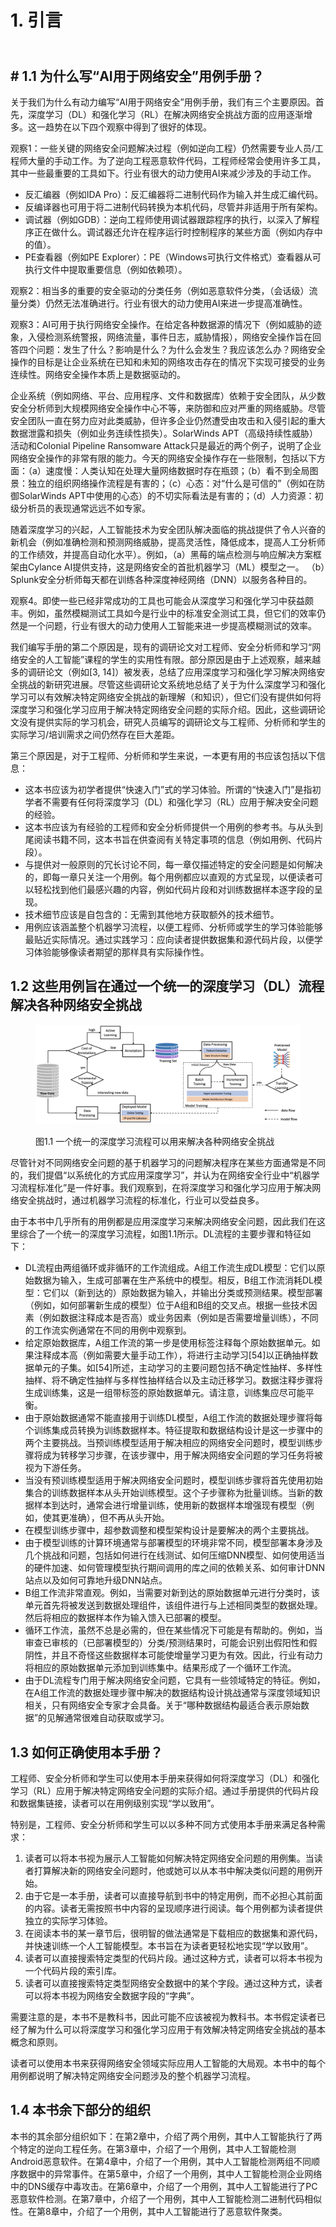 # 1. 引言

\
\#  1.1 为什么写“AI用于网络安全”用例手册？
---------------------------

关于我们为什么有动力编写“AI用于网络安全”用例手册，我们有三个主要原因。首先，深度学习（DL）和强化学习（RL）在解决网络安全挑战方面的应用逐渐增多。这一趋势在以下四个观察中得到了很好的体现。

观察1：一些关键的网络安全问题解决过程（例如逆向工程）仍然需要专业人员/工程师大量的手动工作。为了逆向工程恶意软件代码，工程师经常会使用许多工具，其中一些最重要的工具如下。行业有很大的动力使用AI来减少涉及的手动工作。

* 反汇编器（例如IDA Pro）：反汇编器将二进制代码作为输入并生成汇编代码。
* 反编译器也可用于将二进制代码转换为本机代码，尽管并非适用于所有架构。
* 调试器（例如GDB）：逆向工程师使用调试器跟踪程序的执行，以深入了解程序正在做什么。调试器还允许在程序运行时控制程序的某些方面（例如内存中的值）。
* PE查看器（例如PE Explorer）：PE（Windows可执行文件格式）查看器从可执行文件中提取重要信息（例如依赖项）。

观察2：相当多的重要的安全驱动的分类任务（例如恶意软件分类，（会话级）流量分类）仍然无法准确进行。行业有很大的动力使用AI来进一步提高准确性。

观察3：AI可用于执行网络安全操作。在给定各种数据源的情况下（例如威胁的迹象，入侵检测系统警报，网络流量，事件日志，威胁情报），网络安全操作旨在回答四个问题：发生了什么？影响是什么？为什么会发生？我应该怎么办？网络安全操作的目标是让企业系统在已知和未知的网络攻击存在的情况下实现可接受的业务连续性。网络安全操作本质上是数据驱动的。

企业系统（例如网络、平台、应用程序、文件和数据库）依赖于安全团队，从少数安全分析师到大规模网络安全操作中心不等，来防御和应对严重的网络威胁。尽管安全团队一直在努力应对此类威胁，但许多企业仍然遭受由攻击和入侵引起的重大数据泄露和损失（例如业务连续性损失）。SolarWinds APT（高级持续性威胁）活动和Colonial Pipeline Ransomware Attack只是最近的两个例子，说明了企业网络安全操作的非常有限的能力。今天的网络安全操作存在一些限制，包括以下方面：（a）速度慢：人类认知在处理大量网络数据时存在瓶颈；（b）看不到全局图景：独立的组织网络操作流程是有害的；（c）心态：对“什么是可信的”（例如在防御SolarWinds APT中使用的心态）的不切实际看法是有害的；（d）人力资源：初级分析员的表现通常远远不如专家。

随着深度学习的兴起，人工智能技术为安全团队解决面临的挑战提供了令人兴奋的新机会（例如准确检测和预测网络威胁，提高灵活性，降低成本，提高人工分析师的工作绩效，并提高自动化水平）。例如，（a）黑莓的端点检测与响应解决方案框架由Cylance AI提供支持，这是网络安全的首批机器学习（ML）模型之一。 （b）Splunk安全分析师每天都在训练各种深度神经网络（DNN）以服务各种目的。

观察4。即使一些已经非常成功的工具也可能会从深度学习和强化学习中获益颇丰。例如，虽然模糊测试工具如今是行业中的标准安全测试工具，但它们的效率仍然是一个问题，行业有很大的动力使用人工智能来进一步提高模糊测试的效率。

我们编写手册的第二个原因是，现有的调研论文对工程师、安全分析师和学习“网络安全的人工智能”课程的学生的实用性有限。部分原因是由于上述观察，越来越多的调研论文（例如\[3, 14]）被发表，总结了应用深度学习和强化学习解决网络安全挑战的新研究进展。尽管这些调研论文系统地总结了关于为什么深度学习和强化学习可以有效解决特定网络安全挑战的新理解（和知识），但它们没有提供如何将深度学习和强化学习应用于解决特定网络安全问题的实际介绍。因此，这些调研论文没有提供实际的学习机会，研究人员编写的调研论文与工程师、分析师和学生的实际学习/培训需求之间仍然存在巨大差距。

第三个原因是，对于工程师、分析师和学生来说，一本更有用的书应该包括以下信息：

* 这本书应该为初学者提供“快速入门”式的学习体验。所谓的“快速入门”是指初学者不需要有任何将深度学习（DL）和强化学习（RL）应用于解决安全问题的经验。
* 这本书应该为有经验的工程师和安全分析师提供一个用例的参考书。与从头到尾阅读书籍不同，这本书旨在供查阅有关特定事项的信息（例如用例、代码片段）。
* 与提供对一般原则的冗长讨论不同，每一章仅描述特定的安全问题是如何解决的，即每一章只关注一个用例。每个用例都应以直观的方式呈现，以便读者可以轻松找到他们最感兴趣的内容，例如代码片段和对训练数据样本逐字段的呈现。
* 技术细节应该是自包含的：无需到其他地方获取额外的技术细节。
* 用例应该涵盖整个机器学习流程，以便工程师、分析师或学生的学习体验能够最贴近实际情况。通过实践学习：应向读者提供数据集和源代码片段，以便学习体验能够像读者期望的那样具有实际操作性。

## 1.2 这些用例旨在通过一个统一的深度学习（DL）流程解决各种网络安全挑战

<figure><img src=".gitbook/assets/image (1) (1) (1) (1) (1).png" alt=""><figcaption><p>图1.1 一个统一的深度学习流程可以用来解决各种网络安全挑战</p></figcaption></figure>

尽管针对不同网络安全问题的基于机器学习的问题解决程序在某些方面通常是不同的，我们提倡“以系统化的方式应用深度学习”，并认为在网络安全行业中“机器学习流程标准化”是一件好事。我们观察到，在将深度学习和强化学习应用于解决网络安全挑战时，通过机器学习流程的标准化，行业可以受益良多。

由于本书中几乎所有的用例都是应用深度学习来解决网络安全问题，因此我们在这里综合了一个统一的深度学习流程，如图1.1所示。DL流程的主要步骤和特征如下：

* DL流程由两组循环或非循环的工作流组成。A组工作流生成DL模型：它们以原始数据为输入，生成可部署在生产系统中的模型。相反，B组工作流消耗DL模型：它们以（新到达的）原始数据为输入，并输出分类或预测结果。模型部署（例如，如何部署新生成的模型）位于A组和B组的交叉点。根据一些技术因素（例如数据注释成本是否高）或业务因素（例如是否需要增量训练），不同的工作流实例通常在不同的用例中观察到。
* 给定原始数据库，A组工作流的第一步是使用标签注释每个原始数据单元。如果注释成本高（例如需要大量手动工作），将进行主动学习\[54]以正确抽样数据单元的子集。如\[54]所述，主动学习的主要问题包括不确定性抽样、多样性抽样、将不确定性抽样与多样性抽样结合以及主动迁移学习。数据注释步骤将生成训练集，这是一组带标签的原始数据单元。请注意，训练集应尽可能平衡。
* 由于原始数据通常不能直接用于训练DL模型，A组工作流的数据处理步骤将每个训练集成员转换为训练数据样本。特征提取和数据结构设计是这一步骤中的两个主要挑战。当预训练模型适用于解决相应的网络安全问题时，模型训练步骤将成为转移学习步骤，在该步骤中，用于解决网络安全问题的学习任务将被视为下游任务。
* 当没有预训练模型适用于解决网络安全问题时，模型训练步骤将首先使用初始集合的训练数据样本从头开始训练模型。这个子步骤称为批量训练。当新的数据样本到达时，通常会进行增量训练，使用新的数据样本增强现有模型（例如，使其更准确），但不再从头开始。
* 在模型训练步骤中，超参数调整和模型架构设计是要解决的两个主要挑战。
* 由于模型训练的计算环境通常与部署模型的环境非常不同，模型部署本身涉及几个挑战和问题，包括如何进行在线测试、如何压缩DNN模型、如何使用适当的硬件加速、如何管理模型执行期间调用的库之间的依赖关系、如何审计DNN站点以及如何可靠地升级DNN站点。
* B组工作流非常直观。例如，当需要对新到达的原始数据单元进行分类时，该单元首先将被发送到数据处理组件，该组件进行与上述相同类型的数据处理。然后将相应的数据样本作为输入馈入已部署的模型。
* 循环工作流，虽然不总是必需的，但在某些情况下可能是有帮助的。例如，当审查已审核的（已部署模型的）分类/预测结果时，可能会识别出假阳性和假阴性，并且不奇怪这些数据样本可能使增量学习更为有效。因此，行业有动力将相应的原始数据单元添加到训练集中。结果形成了一个循环工作流。
* 由于DL流程专门用于解决网络安全问题，它具有一些领域特定的特征。例如，在A组工作流的数据处理步骤中解决的数据结构设计挑战通常与深度领域知识相关，只有网络安全专家才会具备。关于“哪种数据结构最适合表示原始数据”的见解通常很难自动获取或学习。

## 1.3 如何正确使用本手册？

工程师、安全分析师和学生可以使用本手册来获得如何将深度学习（DL）和强化学习（RL）应用于解决特定网络安全问题的实际介绍。通过手册提供的代码片段和数据集链接，读者可以在用例级别实现“学以致用”。

特别是，工程师、安全分析师和学生可以以多种不同方式使用本手册来满足各种需求：

1. 读者可以将本书视为展示人工智能如何解决特定网络安全问题的用例集。当读者打算解决新的网络安全问题时，他或她可以从本书中解决类似问题的用例开始。
2. 由于它是一本手册，读者可以直接导航到书中的特定用例，而不必担心其前面的内容。读者无需按照书中内容的呈现顺序进行阅读。每个用例都为读者提供独立的实际学习体验。
3. 在阅读本书的某一章节后，很明智的做法通常是下载相应的数据集和源代码，并快速训练一个人工智能模型。本书旨在为读者更轻松地实现“学以致用”。
4. 读者可以直接搜索特定类型的代码片段。通过这种方式，读者可以将本书视为一个代码片段的索引库。
5. 读者可以直接搜索特定类型网络安全数据中的某个字段。通过这种方式，读者可以将本书视为网络安全数据字段的“字典”。

需要注意的是，本书不是教科书，因此可能不应该被视为教科书。本书假定读者已经了解为什么可以将深度学习和强化学习应用于有效解决特定网络安全挑战的基本概念和原则。

读者可以使用本书来获得网络安全领域实际应用人工智能的大局观。本书中的每个用例都说明了解决特定网络安全问题涉及的整个机器学习流程。

## 1.4 本书余下部分的组织

本书的其余部分组织如下：在第2章中，介绍了两个用例，其中人工智能执行了两个特定的逆向工程任务。在第3章中，介绍了一个用例，其中人工智能检测Android恶意软件。在第4章中，介绍了一个用例，其中人工智能检测两组不同顺序数据中的异常事件。在第5章中，介绍了一个用例，其中人工智能检测企业网络中的DNS缓存中毒攻击。在第6章中，介绍了一个用例，其中人工智能进行了PC恶意软件检测。在第7章中，介绍了一个用例，其中人工智能检测二进制代码相似性。在第8章中，介绍了一个用例，其中人工智能进行了恶意软件聚类。
